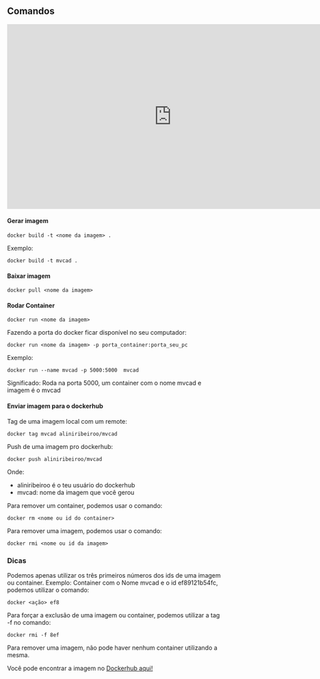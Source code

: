 ## Comandos
<iframe width="768" height="432" src="https://miro.com/app/live-embed/o9J_lc-nam0=/?moveToViewport=-5021,-2097,11765,5692" frameBorder="0" scrolling="no" allowFullScreen>
</iframe>

#### Gerar imagem
~~~
docker build -t <nome da imagem> .
~~~
Exemplo: 
~~~
docker build -t mvcad .
~~~

#### Baixar imagem
~~~ 
docker pull <nome da imagem>
~~~

#### Rodar Container
~~~ 
docker run <nome da imagem>
~~~

Fazendo a porta do docker ficar disponível no seu computador:
~~~
docker run <nome da imagem> -p porta_container:porta_seu_pc
~~~
Exemplo: 
~~~
docker run --name mvcad -p 5000:5000  mvcad
~~~
Significado: Roda na porta 5000, um container com o nome mvcad e imagem é o mvcad

#### Enviar imagem para o dockerhub
Tag de uma imagem local com um remote:
~~~
docker tag mvcad aliniribeiroo/mvcad
~~~

Push de uma imagem pro dockerhub: 
~~~
docker push aliniribeiroo/mvcad
~~~
Onde: 
- aliniribeiroo é o teu usuário do dockerhub
- mvcad: nome da imagem que você gerou


Para remover um container, podemos usar o comando: 
~~~
docker rm <nome ou id do container>
~~~

Para remover uma imagem,  podemos usar o comando:
~~~
docker rmi <nome ou id da imagem>
~~~

### Dicas

Podemos apenas utilizar os três primeiros números dos ids de uma imagem ou container. 
Exemplo: Container com o Nome mvcad e o id ef89121b54fc, podemos utilizar o comando: 
~~~
docker <ação> ef8
~~~

Para forçar a exclusão de uma imagem ou container, podemos utilizar a tag -f no comando:  
~~~
docker rmi -f 8ef
~~~

Para remover uma imagem, não pode haver nenhum container utilizando a mesma.


Você pode encontrar a imagem no [Dockerhub aqui!](https://hub.docker.com/repository/docker/aliniribeiroo/mvcad)
